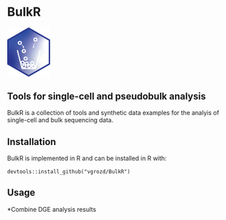 # BulkR
<img src="https://github.com/vgrozd/BulkR/blob/main/BulkR_Tilev2.png" width="100">

## Tools for single-cell and pseudobulk analysis  
BulkR is a collection of tools and synthetic data examples for the analyis of single-cell and bulk sequencing data. 


## Installation 

BulkR is implemented in R and can be installed in R with: 
```
devtools::install_github("vgrozd/BulkR") 
```

## Usage 

*Combine DGE analysis results 



